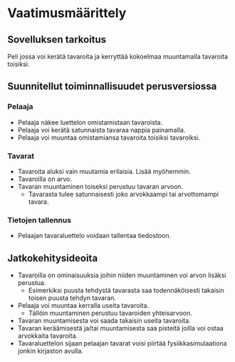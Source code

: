 # Vaatimusmäärittely

## Sovelluksen tarkoitus

Peli jossa voi kerätä tavaroita ja kerryttää kokoelmaa muuntamalla tavaroita toisiksi. 

## Suunnitellut toiminnallisuudet perusversiossa

### Pelaaja

- Pelaaja näkee luettelon omistamistaan tavaroista.
- Pelaaja voi kerätä satunnaista tavaraa nappia painamalla.
- Pelaaja voi muuntaa omistamiansa tavaroita toisiksi tavaroiksi.

### Tavarat

- Tavaroita aluksi vain muutamia erilaisia. Lisää myöhemmin.
- Tavaroilla on arvo.
- Tavaran muuntaminen toiseksi perustuu tavaran arvoon.
    - Tavarasta tulee satunnaisesti joko arvokkaampi tai arvottomampi tavara.

### Tietojen tallennus

- Pelaajan tavaraluettelo voidaan tallentaa tiedostoon.

## Jatkokehitysideoita
- Tavaroilla on ominaisuuksia joihin niiden muuntaminen voi arvon lisäksi perustua.
    - Esimerkiksi puusta tehdystä tavarasta saa todennäköisesti takaisin toisen puusta tehdyn tavaran.
- Pelaaja voi muuntaa kerralla useita tavaroita.
    - Tällöin muuntaminen perustuu tavaroiden yhteisarvoon.
- Tavaran muuntamisesta voi saada takaisin useita tavaroita.
- Tavaran keräämisestä ja/tai muuntamisesta saa pisteitä joilla voi ostaa arvokkaita tavaroita.
- Tavaraluettelon sijaan pelaajan tavarat voisi piirtää fysiikkasimulaationa jonkin kirjaston avulla.
